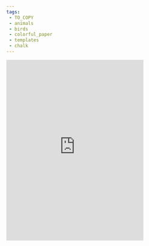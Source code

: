 ```yaml
---
tags:
 - TO_COPY
 - animals
 - birds
 - colorful_paper
 - templates
 - chalk
---
```

<iframe src="https://www.facebook.com/plugins/video.php?height=476&href=https%3A%2F%2Fwww.facebook.com%2FKidsPlanet.K4%2Fvideos%2F1627809987739300%2F&show_text=false&width=362&t=0" width="362" height="476" style="border:none;overflow:hidden" scrolling="no" frameborder="0" allowfullscreen="true" allow="autoplay; clipboard-write; encrypted-media; picture-in-picture; web-share" allowFullScreen="true"></iframe>